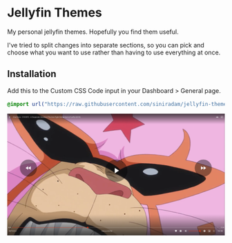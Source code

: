 # Jellyfin Themes
My personal jellyfin themes. Hopefully you find them useful.

I've tried to split changes into separate sections, so you can pick and choose what you want to use rather than having to use everything at once.


## Installation
Add this to the Custom CSS Code input in your Dashboard > General page.
```css
@import url("https://raw.githubusercontent.com/siniradam/jellyfin-themes/main/comfort/main.css");
```

![Comfort Player](https://raw.githubusercontent.com/siniradam/jellyfin-themes/main/comfort/screenshots/player.png)
